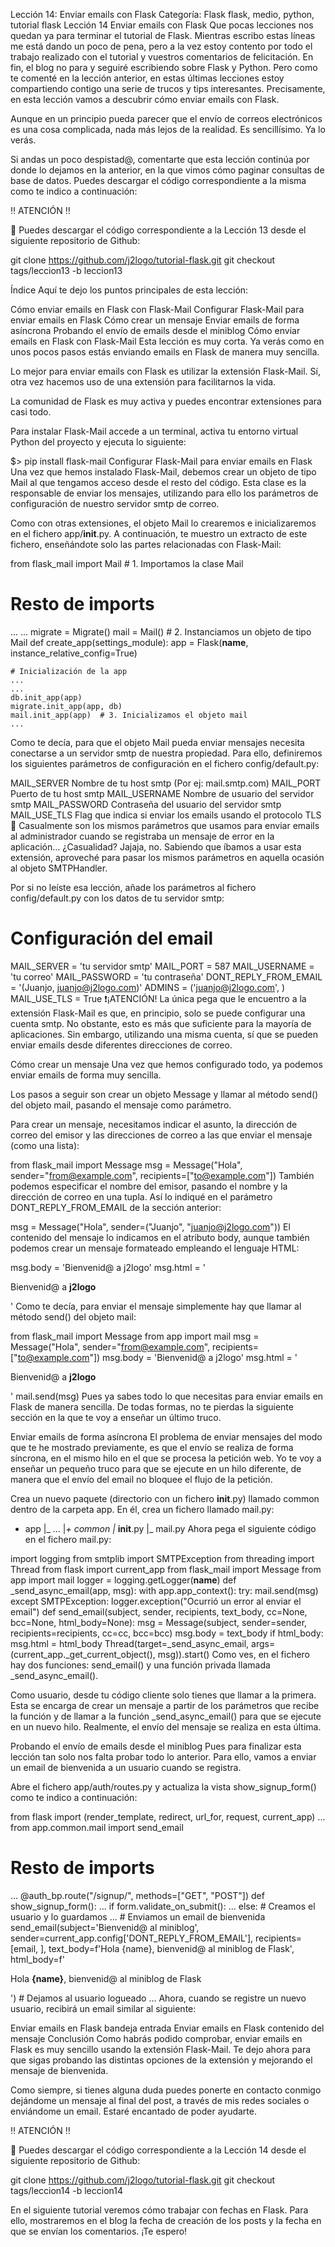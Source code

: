 Lección 14: Enviar emails con Flask
Categoría: Flask
flask, medio, python, tutorial flask
Lección 14 Enviar emails con Flask
Que pocas lecciones nos quedan ya para terminar el tutorial de Flask. Mientras escribo estas líneas me está dando un poco de pena, pero a la vez estoy contento por todo el trabajo realizado con el tutorial y vuestros comentarios de felicitación. En fin, el blog no para y seguiré escribiendo sobre Flask y Python. Pero como te comenté en la lección anterior, en estas últimas lecciones estoy compartiendo contigo una serie de trucos y tips interesantes. Precisamente, en esta lección vamos a descubrir cómo enviar emails con Flask.

Aunque en un principio pueda parecer que el envío de correos electrónicos es una cosa complicada, nada más lejos de la realidad. Es sencillísimo. Ya lo verás.

Si andas un poco despistad@, comentarte que esta lección continúa por donde lo dejamos en la anterior, en la que vimos cómo paginar consultas de base de datos. Puedes descargar el código correspondiente a la misma como te indico a continuación:

‼️ ATENCIÓN ‼️

🎯 Puedes descargar el código correspondiente a la Lección 13 desde el siguiente repositorio de Github:

git clone https://github.com/j2logo/tutorial-flask.git
git checkout tags/leccion13 -b leccion13

Índice
Aquí te dejo los puntos principales de esta lección:

Cómo enviar emails en Flask con Flask-Mail
Configurar Flask-Mail para enviar emails en Flask
Cómo crear un mensaje
Enviar emails de forma asíncrona
Probando el envío de emails desde el miniblog
Cómo enviar emails en Flask con Flask-Mail
Esta lección es muy corta. Ya verás como en unos pocos pasos estás enviando emails en Flask de manera muy sencilla.

Lo mejor para enviar emails con Flask es utilizar la extensión Flask-Mail. Sí, otra vez hacemos uso de una extensión para facilitarnos la vida.

La comunidad de Flask es muy activa y puedes encontrar extensiones para casi todo.

Para instalar Flask-Mail accede a un terminal, activa tu entorno virtual Python del proyecto y ejecuta lo siguiente:

$> pip install flask-mail
Configurar Flask-Mail para enviar emails en Flask
Una vez que hemos instalado Flask-Mail, debemos crear un objeto de tipo Mail al que tengamos acceso desde el resto del código. Esta clase es la responsable de enviar los mensajes, utilizando para ello los parámetros de configuración de nuestro servidor smtp de correo.

Como con otras extensiones, el objeto Mail lo crearemos e inicializaremos en el fichero app/__init__.py. A continuación, te muestro un extracto de este fichero, enseñándote solo las partes relacionadas con Flask-Mail:

from flask_mail import Mail  # 1. Importamos la clase Mail
# Resto de imports
...
...
migrate = Migrate()
mail = Mail()  # 2. Instanciamos un objeto de tipo Mail
def create_app(settings_module):
    app = Flask(__name__, instance_relative_config=True)
    
    # Inicialización de la app
    ...
    ...
    db.init_app(app)
    migrate.init_app(app, db)
    mail.init_app(app)  # 3. Inicializamos el objeto mail
    ...
Como te decía, para que el objeto Mail pueda enviar mensajes necesita conectarse a un servidor smtp de nuestra propiedad. Para ello, definiremos los siguientes parámetros de configuración en el fichero config/default.py:

MAIL_SERVER	Nombre de tu host smtp (Por ej: mail.smtp.com)
MAIL_PORT	Puerto de tu host smtp
MAIL_USERNAME	Nombre de usuario del servidor smtp
MAIL_PASSWORD	Contraseña del usuario del servidor smtp
MAIL_USE_TLS	Flag que indica si enviar los emails usando el protocolo TLS
🤔 Casualmente son los mismos parámetros que usamos para enviar emails al administrador cuando se registraba un mensaje de error en la aplicación… ¿Casualidad? Jajaja, no. Sabiendo que íbamos a usar esta extensión, aproveché para pasar los mismos parámetros en aquella ocasión al objeto SMTPHandler.

Por si no leíste esa lección, añade los parámetros al fichero config/default.py con los datos de tu servidor smtp:

# Configuración del email
MAIL_SERVER = 'tu servidor smtp'
MAIL_PORT = 587
MAIL_USERNAME = 'tu correo'
MAIL_PASSWORD = 'tu contraseña'
DONT_REPLY_FROM_EMAIL = '(Juanjo, juanjo@j2logo.com)'
ADMINS = ('juanjo@j2logo.com', )
MAIL_USE_TLS = True
❗️¡ATENCIÓN! La única pega que le encuentro a la extensión Flask-Mail es que, en principio, solo se puede configurar una cuenta smtp. No obstante, esto es más que suficiente para la mayoría de aplicaciones. Sin embargo, utilizando una misma cuenta, sí que se pueden enviar emails desde diferentes direcciones de correo.

Cómo crear un mensaje
Una vez que hemos configurado todo, ya podemos enviar emails de forma muy sencilla.

Los pasos a seguir son crear un objeto Message y llamar al método send() del objeto mail, pasando el mensaje como parámetro.

Para crear un mensaje, necesitamos indicar el asunto, la dirección de correo del emisor y las direcciones de correo a las que enviar el mensaje (como una lista):

from flask_mail import Message
msg = Message("Hola",
              sender="from@example.com",
              recipients=["to@example.com"])
También podemos especificar el nombre del emisor, pasando el nombre y la dirección de correo en una tupla. Así lo indiqué en el parámetro DONT_REPLY_FROM_EMAIL de la sección anterior:

msg = Message("Hola",
              sender=("Juanjo", "juanjo@j2logo.com"))
El contenido del mensaje lo indicamos en el atributo body, aunque también podemos crear un mensaje formateado empleando el lenguaje HTML:

msg.body = 'Bienvenid@ a j2logo'
msg.html = '<p>Bienvenid@ a <strong>j2logo</strong></p>'
Como te decía, para enviar el mensaje simplemente hay que llamar al método send() del objeto mail:

from flask_mail import Message
from app import mail
msg = Message("Hola",
              sender="from@example.com",
              recipients=["to@example.com"])
msg.body = 'Bienvenid@ a j2logo'
msg.html = '<p>Bienvenid@ a <strong>j2logo</strong></p>'
mail.send(msg)
Pues ya sabes todo lo que necesitas para enviar emails en Flask de manera sencilla. De todas formas, no te pierdas la siguiente sección en la que te voy a enseñar un último truco.

Enviar emails de forma asíncrona
El problema de enviar mensajes del modo que te he mostrado previamente, es que el envío se realiza de forma síncrona, en el mismo hilo en el que se procesa la petición web. Yo te voy a enseñar un pequeño truco para que se ejecute en un hilo diferente, de manera que el envío del email no bloquee el flujo de la petición.

Crea un nuevo paquete (directorio con un fichero __init__.py) llamado common dentro de la carpeta app. En él, crea un fichero llamado mail.py:

+ app
  |_ ...
  |_+ common
      |_ __init__.py
      |_ mail.py
Ahora pega el siguiente código en el fichero mail.py:

import logging
from smtplib import SMTPException
from threading import Thread
from flask import current_app
from flask_mail import Message
from app import mail
logger = logging.getLogger(__name__)
def _send_async_email(app, msg):
    with app.app_context():
        try:
            mail.send(msg)
        except SMTPException:
            logger.exception("Ocurrió un error al enviar el email")
def send_email(subject, sender, recipients, text_body,
               cc=None, bcc=None, html_body=None):
    msg = Message(subject, sender=sender, recipients=recipients, cc=cc, bcc=bcc)
    msg.body = text_body
    if html_body:
        msg.html = html_body
    Thread(target=_send_async_email, args=(current_app._get_current_object(), msg)).start()
Como ves, en el fichero hay dos funciones: send_email() y una función privada llamada _send_async_email().

Como usuario, desde tu código cliente solo tienes que llamar a la primera. Esta se encarga de crear un mensaje a partir de los parámetros que recibe la función y de llamar a la función _send_async_email() para que se ejecute en un nuevo hilo. Realmente, el envío del mensaje se realiza en esta última.

Probando el envío de emails desde el miniblog
Pues para finalizar esta lección tan solo nos falta probar todo lo anterior. Para ello, vamos a enviar un email de bienvenida a un usuario cuando se registra.

Abre el fichero app/auth/routes.py y actualiza la vista show_signup_form() como te indico a continuación:

from flask import (render_template, redirect, url_for,
                   request, current_app)
...
from app.common.mail import send_email
# Resto de imports
...
@auth_bp.route("/signup/", methods=["GET", "POST"])
def show_signup_form():
    ...
    if form.validate_on_submit():
        ...
        else:
            # Creamos el usuario y lo guardamos
            ...
            # Enviamos un email de bienvenida
            send_email(subject='Bienvenid@ al miniblog',
                       sender=current_app.config['DONT_REPLY_FROM_EMAIL'],
                       recipients=[email, ],
                       text_body=f'Hola {name}, bienvenid@ al miniblog de Flask',
                       html_body=f'<p>Hola <strong>{name}</strong>, bienvenid@ al miniblog de Flask</p>')
            # Dejamos al usuario logueado
            ...
Ahora, cuando se registre un nuevo usuario, recibirá un email similar al siguiente:

Enviar emails en Flask bandeja entrada
Enviar emails en Flask contenido del mensaje
Conclusión
Como habrás podido comprobar, enviar emails en Flask es muy sencillo usando la extensión Flask-Mail. Te dejo ahora para que sigas probando las distintas opciones de la extensión y mejorando el mensaje de bienvenida.

Como siempre, si tienes alguna duda puedes ponerte en contacto conmigo dejándome un mensaje al final del post, a través de mis redes sociales o enviándome un email. Estaré encantado de poder ayudarte.

‼️ ATENCIÓN ‼️

🎯 Puedes descargar el código correspondiente a la Lección 14 desde el siguiente repositorio de Github:

git clone https://github.com/j2logo/tutorial-flask.git
git checkout tags/leccion14 -b leccion14

En el siguiente tutorial veremos cómo trabajar con fechas en Flask. Para ello, mostraremos en el blog la fecha de creación de los posts y la fecha en que se envían los comentarios. ¡Te espero!